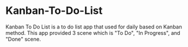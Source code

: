 # Kanban-To-Do-List

Kanban To Do List is a to do list app that used for daily based on Kanban method. This app provided 3 scene which is "To Do", "In Progress", and "Done" scene.
